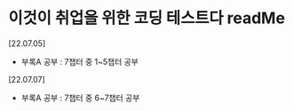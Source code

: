 # 이것이 취업을 위한 코딩 테스트다 readMe

 [22.07.05]

  - 부록A 공부 : 7챕터 중 1~5챕터 공부

 [22.07.07]

  - 부록A 공부 : 7챕터 중 6~7챕터 공부